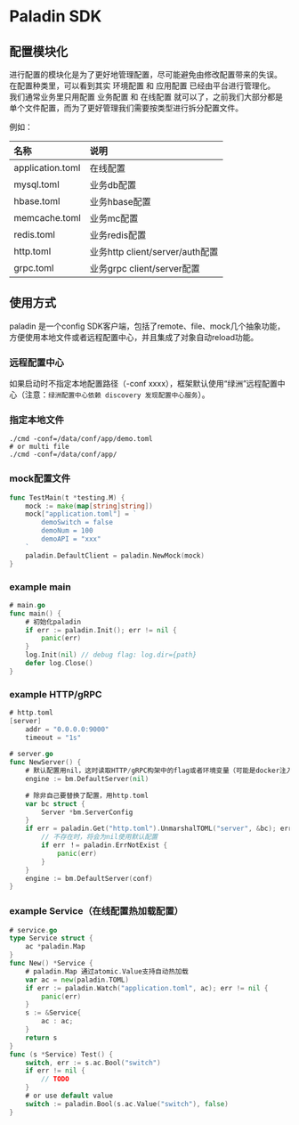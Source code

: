 # Paladin SDK

## 配置模块化
进行配置的模块化是为了更好地管理配置，尽可能避免由修改配置带来的失误。  
在配置种类里，可以看到其实 环境配置 和 应用配置 已经由平台进行管理化。  
我们通常业务里只用配置 业务配置 和 在线配置 就可以了，之前我们大部分都是单个文件配置，而为了更好管理我们需要按类型进行拆分配置文件。  

例如：

| 名称 | 说明 |
|:------|:------|
| application.toml | 在线配置 |
| mysql.toml | 业务db配置 |
| hbase.toml | 业务hbase配置 |
| memcache.toml | 业务mc配置 |
| redis.toml | 业务redis配置 |
| http.toml | 业务http client/server/auth配置 |
| grpc.toml | 业务grpc client/server配置 |

## 使用方式

paladin 是一个config SDK客户端，包括了remote、file、mock几个抽象功能，方便使用本地文件或者远程配置中心，并且集成了对象自动reload功能。

### 远程配置中心

如果启动时不指定本地配置路径（-conf xxxx），框架默认使用“绿洲”远程配置中心（注意：`绿洲配置中心依赖 discovery 发现配置中心服务`）。  

### 指定本地文件

```shell
./cmd -conf=/data/conf/app/demo.toml
# or multi file
./cmd -conf=/data/conf/app/
```

### mock配置文件

```go
func TestMain(t *testing.M) {
    mock := make(map[string]string])
    mock["application.toml"] = `
        demoSwitch = false
        demoNum = 100
        demoAPI = "xxx"
    `
    paladin.DefaultClient = paladin.NewMock(mock)
}
```

### example main
```go
# main.go
func main() {
    # 初始化paladin
    if err := paladin.Init(); err != nil {
        panic(err)
    }
    log.Init(nil) // debug flag: log.dir={path}
    defer log.Close()
}
```

### example HTTP/gRPC
```go
# http.toml
[server]
    addr = "0.0.0.0:9000"
    timeout = "1s"
  
# server.go
func NewServer() {
    # 默认配置用nil，这时读取HTTP/gRPC构架中的flag或者环境变量（可能是docker注入的环境变量，默认端口：8000/9000）
    engine := bm.DefaultServer(nil)
  
    # 除非自己要替换了配置，用http.toml
    var bc struct {
        Server *bm.ServerConfig
    }
    if err = paladin.Get("http.toml").UnmarshalTOML("server", &bc); err != nil {
        // 不存在时，将会为nil使用默认配置
        if err ！= paladin.ErrNotExist {
            panic(err)
        }
    } 
    engine := bm.DefaultServer(conf)
}
```

### example Service（在线配置热加载配置）
```go
# service.go
type Service struct {
    ac *paladin.Map
}
func New() *Service {
    # paladin.Map 通过atomic.Value支持自动热加载
    var ac = new(paladin.TOML)
    if err := paladin.Watch("application.toml", ac); err != nil {
        panic(err)
    }
    s := &Service{
        ac : ac;
    }
    return s
}
func (s *Service) Test() {
    switch, err := s.ac.Bool("switch")
    if err != nil {
        // TODO
    }
    # or use default value
    switch := paladin.Bool(s.ac.Value("switch"), false)
}
```